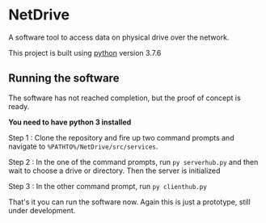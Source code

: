 # NetDrive

A software tool to access data on physical drive over the network.

This project is built using [python](https://www.python.org/) version 3.7.6

## Running the software

The software has not reached completion, but the proof of concept is ready.

**You need to have python 3 installed**

Step 1 : Clone the repository and fire up two command prompts and navigate to `%PATHTO%/NetDrive/src/services`.

Step 2 : In the one of the command prompts, run `py serverhub.py` and then wait to choose a drive or directory. Then the server is initialized

Step 3 : In the other command prompt, run `py clienthub.py`

That's it you can run the software now. Again this is just a prototype, still under development.

